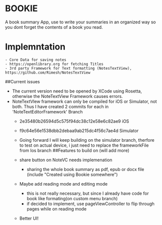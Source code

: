 #  BOOKIE
A book summary App, use to write your summaries in an organized way so you dont forget the contents of a book you read.

# Implemntation
    - Core Data for saving notes
    - https://openlibrary.org for fetching Titles 
    - 3rd party Framework for Text formatting (NotesTextView), https://github.com/Rimesh/NotesTextView
##Current issues 
- The current version need to be opened by XCode using Rosetta, otherwise the NoteTextView Framework causes errors.
- NoteTextVIew framework can only be compiled for iOS or Simulator, not both. Thus I have created 2 commits for each in 'NoteTextEditorFramework' Branch
    - 2e35480b26594d5c575f94dc38c12e58e6c82ae9 iOS 
    - f9c64e56e1538dbb2debaa9ab215dc4f56c7ae4d Simulator
    - Going forward I will keep building on the simulator branch, therfore to test on actual device, i just need to replace the frameworkFile from Ios branch
##Features to build on (will add more)
    -  share button on NoteVC needs implemenation
        - sharing the whole book summary as pdf, epub or docx file (include "Created using Bookie somewhere")

    - Maybe add reading mode and editing mode  
        - this is not really necessary, but since I already have code for book like formating(on custom menu branch)
        - if decided to implement, use pageViewController to flip through pages while on reading mode
        
    - Better UI!
